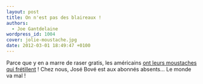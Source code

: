 ```yaml
---
layout: post
title: On n'est pas des blaireaux !
authors:
  - Joe Gantdelaine
wordpress_id: 1004
cover: jolie-moustache.jpg
date: 2012-03-01 18:49:47 +0100
---
```


Parce que y en a marre de raser gratis, les américains
[ont leurs moustaches qui frétillent](http://bigbrowser.blog.lemonde.fr/2012/03/01/rases-de-frais-les-moustachus-americains-exigent-des-reductions-dimpot/#xtor=RSS-32280322)
! Chez nous, José Bové est aux abonnés absents… Le monde va mal !
